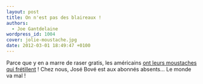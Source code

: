 ```yaml
---
layout: post
title: On n'est pas des blaireaux !
authors:
  - Joe Gantdelaine
wordpress_id: 1004
cover: jolie-moustache.jpg
date: 2012-03-01 18:49:47 +0100
---
```


Parce que y en a marre de raser gratis, les américains
[ont leurs moustaches qui frétillent](http://bigbrowser.blog.lemonde.fr/2012/03/01/rases-de-frais-les-moustachus-americains-exigent-des-reductions-dimpot/#xtor=RSS-32280322)
! Chez nous, José Bové est aux abonnés absents… Le monde va mal !
